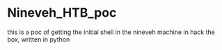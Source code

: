 # Nineveh_HTB_poc

this is a poc of getting the initial shell in the nineveh machine in hack the box, written in python
